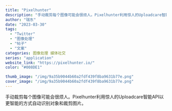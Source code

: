 ```yaml
---
title: "Pixelhunter"
description: "手动裁剪每个图像可能会很烦人。Pixelhunter利用惊人的Uploadcare智能API以更智能的方式自动识别对象和"
author: "瑞东"
date: "2023-03-30"
tags:
  - "Twitter"
  - "图像处理"
  - "帖子"
  - "文案"
categories: 图像处理 媒体社交
series: "application"
website_link: "https://pixelhunter.io/"
color: "#008DE1"

thumb_image: "/img/9a35b9044b60a2fdf439f8ba9631b77e.png"
cover_image: "/img/9a35b9044b60a2fdf439f8ba9631b77e.png"
---
```


手动裁剪每个图像可能会很烦人。Pixelhunter利用惊人的Uploadcare智能API以更智能的方式自动识别对象和裁剪图片。 